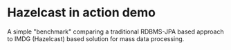Hazelcast in action demo
=========

A simple "benchmark" comparing a traditional RDBMS-JPA based approach to IMDG (Hazelcast) based solution for mass data processing.  
